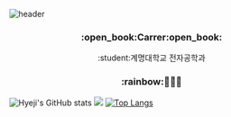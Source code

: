 
<!--
**phj9908/phj9908** is a ✨ _special_ ✨ repository because its `README.md` (this file) appears on your GitHub profile.

Here are some ideas to get you started:

- 🔭 I’m currently working on ...
- 🌱 I’m currently learning ...
- 👯 I’m looking to collaborate on ...
- 🤔 I’m looking for help with ...
-->
![header](https://capsule-render.vercel.app/api?type=rounded&color=auto&height=200&section=header&text=HyeJi's%20Repository&fontSize=90)
<h3 align="center">:open_book:Carrer:open_book:</h3>
<p align="center">:student:계명대학교 전자공학과</p>

<h3 align="center">:rainbow:🌱👯✨ </h3>

![Hyeji's GitHub stats](https://github-readme-stats.vercel.app/api?username=phj9908&show_icons=true&theme=dracula)
<img src="http://mazandi.herokuapp.com/api?handle=phj9908&theme=merko"/>
[![Top Langs](https://github-readme-stats.vercel.app/api/top-langs/?username=phj9908)](https://github.com/anuraghazra/github-readme-stats)


